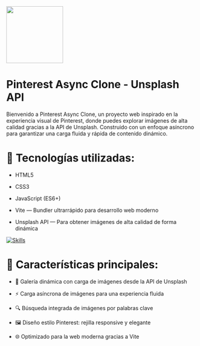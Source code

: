 <img src="https://cdn.pixabay.com/animation/2024/02/25/18/24/18-24-34-891_512.gif" width="150" height="auto">

# Pinterest Async Clone - Unsplash API

Bienvenido a Pinterest Async Clone, un proyecto web inspirado en la experiencia visual de Pinterest, donde puedes explorar imágenes de alta calidad gracias a la API de Unsplash.
Construido con un enfoque asíncrono para garantizar una carga fluida y rápida de contenido dinámico.

# 🚀 Tecnologías utilizadas:

- HTML5

- CSS3

- JavaScript (ES6+)

- Vite — Bundler ultrarrápido para desarrollo web moderno

- Unsplash API — Para obtener imágenes de alta calidad de forma dinámica

[![Skills](https://skillicons.dev/icons?i=js,html,css,visualstudio,vite,npm,github)](https://skillicons.dev)

# 🎯 Características principales:

- 📸 Galería dinámica con carga de imágenes desde la API de Unsplash

- ⚡ Carga asíncrona de imágenes para una experiencia fluida

- 🔍 Búsqueda integrada de imágenes por palabras clave

- 🖼️ Diseño estilo Pinterest: rejilla responsive y elegante

- 🌐 Optimizado para la web moderna gracias a Vite
